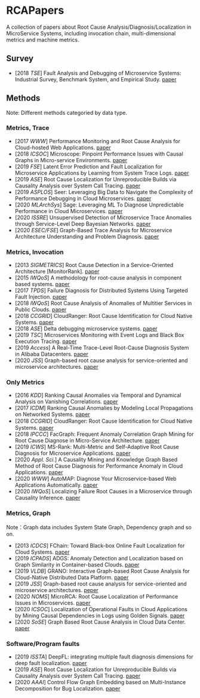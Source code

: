 # RCAPapers
A collection of papers about Root Cause Analysis/Diagnosis/Localization in MicroService Systems, including invocation chain, multi-dimensional metrics and machine metrics.

## Survey

- [2018 *TSE*] Fault Analysis and Debugging of Microservice Systems: Industrial Survey, Benchmark System, and Empirical Study. [paper](https://cspengxin.github.io/publications/tse19-msdebugging.pdf)

## Methods

Note: Different methods categoried by data type.

### Metrics, Trace

- [2017 *WWW*] Performance Monitoring and Root Cause Analysis for Cloud-hosted Web Applications. [paper](https://dl.acm.org/doi/10.1145/3038912.3052649)
- [2018 *ICSOC*] Microscope: Pinpoint Performance Issues with Causal Graphs in Micro-service Environments. [paper](https://link.springer.com/chapter/10.1007/978-3-030-03596-9_1)
- [2019 *FSE*] Latent Error Prediction and Fault Localization for Microservice Applications by Learning from System Trace Logs. [paper](https://dl.acm.org/doi/10.1145/3338906.3338961)
- [2019 *ASE*] Root Cause Localization for Unreproducible Builds via Causality Analysis over System Call Tracing. [paper](http://taoxie.cs.illinois.edu/publications/ase19-reptrace.pdf)
- [2019 *ASPLOS*] Seer: Leveraging Big Data to Navigate the Complexity of Performance Debugging in Cloud Microservices. [paper](https://dl.acm.org/doi/10.1145/3297858.3304004)
- [2020 *MLArchSys*] Sage: Leveraging ML To Diagnose Unpredictable Performance in Cloud Microservices. [paper](https://www.csl.cornell.edu/~delimitrou/papers/2020.mlarchsys.sage.pdf)
- [2020 *ISSRE*] Unsupervised Detection of Microservice Trace Anomalies through Service-Level Deep Bayesian Networks. [paper](https://netman.aiops.org/wp-content/uploads/2020/09/%E5%88%98%E5%B9%B3issre.pdf)
- [2020 *ESEC/FSE*] Graph-Based Trace Analysis for Microservice Architecture Understanding and Problem Diagnosis. [paper](https://dl.acm.org/doi/10.1145/3368089.3417066)

### Metrics, Invocation

- [2013 *SIGMETRICS*] Root Cause Detection in a Service-Oriented Architecture [MonitorRank]. [paper](https://dl.acm.org/doi/10.1145/2465529.2465753) 
- [2015 *IWQoS*] A methodology for root-cause analysis in component based systems. [paper]( https://ieeexplore.ieee.org/document/7404741)
- [2017 *TPDS*] Failure Diagnosis for Distributed Systems Using Targeted Fault Injection. [paper](https://ieeexplore.ieee.org/document/7484300)
- [2018 *IWQoS*] Root Cause Analysis of Anomalies of Multitier Services in Public Clouds. [paper](https://ieeexplore.ieee.org/document/7969155)
- [2018 *CCGRID*] CloudRanger: Root Cause Identification for Cloud Native Systems. [paper](https://ieeexplore.ieee.org/document/8411065)
- [2018 *ASE*] Delta debugging microservice systems. [paper](https://dl.acm.org/doi/10.1145/3238147.3240730)
- [2019 *TSC*] Microservices Monitoring with Event Logs and Black Box Execution Tracing. [paper](https://ieeexplore.ieee.org/document/8826375)
- [2019 *Access*] A Real-Time Trace-Level Root-Cause Diagnosis System in Alibaba Datacenters. [paper](https://ieeexplore.ieee.org/document/8852648)
- [2020 *JSS*] Graph-based root cause analysis for service-oriented and microservice architectures. [paper](https://www.sciencedirect.com/science/article/pii/S0164121219302067)

### Only Metrics

- [2016 *KDD*] Ranking Causal Anomalies via Temporal and Dynamical Analysis on Vanishing Correlations. [paper](https://dl.acm.org/doi/10.1145/2939672.2939765)
- [2017 *ICDM*] Ranking Causal Anomalies by Modeling Local Propagations on Networked Systems. [paper](https://ieeexplore.ieee.org/document/8215592)
- [2018 *CCGRID*] CloudRanger: Root Cause Identiﬁcation for Cloud Native Systems. [paper](https://ieeexplore.ieee.org/document/8411065)
- [2018 *IPCCC*] FacGraph: Frequent Anomaly Correlation Graph Mining for Root Cause Diagnose in Micro-Service Architecture. [paper](https://ieeexplore.ieee.org/document/8711092)
- [2019 *ICWS*] MS-Rank: Multi-Metric and Self-Adaptive Root Cause Diagnosis for Microservice Applications. [paper](https://ieeexplore.ieee.org/document/8818432)
- [2020 *Appl. Sci.*] A Causality Mining and Knowledge Graph Based Method of Root Cause Diagnosis for Performance Anomaly in Cloud Applications. [paper](https://www.mdpi.com/2076-3417/10/6/2166)
- [2020 *WWW*] AutoMAP: Diagnose Your Microservice-based Web Applications Automatically. [paper](https://dl.acm.org/doi/10.1145/3366423.3380111)
- [2020 *IWQoS*] Localizing Failure Root Causes in a Microservice through Causality Inference. [paper](https://ieeexplore.ieee.org/document/9213058)

### Metrics, Graph

Note：Graph data includes System State Graph, Dependency graph and so on.

- [2013 *ICDCS*] FChain: Toward Black-box Online Fault Localization for Cloud Systems. [paper](https://ieeexplore.ieee.org/document/6681572)
- [2019 *ICPADS*] ADGS: Anomaly Detection and Localization based on Graph Similarity in Container-based Clouds. [paper](https://ieeexplore.ieee.org/document/8975844)
- [2019 *VLDB*] GRANO: Interactive Graph-based Root Cause Analysis for Cloud-Native Distributed Data
  Platform. [paper](https://dl.acm.org/doi/10.14778/3352063.3352105)
- [2019 *JSS*] Graph-based root cause analysis for service-oriented and microservice architectures. [peper](https://www.sciencedirect.com/science/article/pii/S0164121219302067)
- [2020 *NOMS*] MicroRCA: Root Cause Localization of Performance Issues in Microservices. [paper](https://hal.inria.fr/hal-02441640)
- [2020 *ICSOC*] Localization of Operational Faults in Cloud Applications by Mining Causal Dependencies in Logs using Golden Signals. [paper](https://www.researchgate.net/publication/344435606_Localization_of_Operational_Faults_in_Cloud_Applications_by_Mining_Causal_Dependencies_in_Logs_using_Golden_Signals)
- [2020 *SoSE*] Graph Based Root Cause Analysis in Cloud Data Center. [paper](https://ieeexplore.ieee.org/document/9130526)

### Software/Program faults

- [2019 *ISSTA*] DeepFL: integrating multiple fault diagnosis dimensions for deep fault localization. [paper](https://dl.acm.org/doi/10.1145/3293882.3330574) 
- [2019 *ASE*] Root Cause Localization for Unreproducible Builds via Causality Analysis over System Call Tracing. [paper](https://ieeexplore.ieee.org/document/8952375)
- [2020 *AAAI*] Control Flow Graph Embedding based on Multi-Instance Decomposition for Bug Localization. [paper](https://ojs.aaai.org//index.php/AAAI/article/view/5844)
